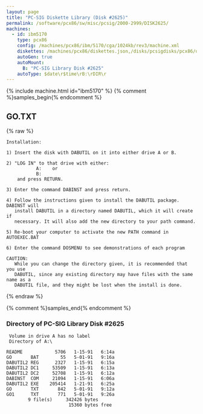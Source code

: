```yaml
---
layout: page
title: "PC-SIG Diskette Library (Disk #2625)"
permalink: /software/pcx86/sw/misc/pcsig/2000-2999/DISK2625/
machines:
  - id: ibm5170
    type: pcx86
    config: /machines/pcx86/ibm/5170/cga/1024kb/rev3/machine.xml
    diskettes: /machines/pcx86/diskettes.json,/disks/pcsigdisks/pcx86/diskettes.json
    autoGen: true
    autoMount:
      B: "PC-SIG Library Disk #2625"
    autoType: $date\r$time\rB:\rDIR\r
---
```


{% include machine.html id="ibm5170" %}
{% comment %}samples_begin{% endcomment %}

## GO.TXT

{% raw %}
```
Installation:

1) Insert the disk with DABUTIL on it into either drive A or B.

2) "LOG IN" to that drive with either:
           A:    or
           B:
    and press RETURN.

3) Enter the command DABINST and press return.

4) Follow the instructions given to install the DABUTIL package. DABINST will
   install DABUTIL in a directory named DABUTIL, which it will create if
   necessary. It will also add the new directory to your path command.

5) Re-boot your computer to activate the new PATH command in AUTOEXEC.BAT

6) Enter the command DOSMENU to see demonstrations of each program

CAUTION:
   While you can change the directory given, it is recommended that you use
   DABUTIL, since any existing directory may have files with the same name as a
   DABUTIL file, and they might be lost when the install is done.
```
{% endraw %}

{% comment %}samples_end{% endcomment %}

### Directory of PC-SIG Library Disk #2625

     Volume in drive A has no label
     Directory of A:\

    README            5706   1-15-91   6:14a
    GO       BAT        55   5-01-91   9:16a
    DABUTIL2 REG      2327   1-15-91   6:15a
    DABUTIL2 DC1     53509   1-15-91   6:13a
    DABUTIL2 DC2     52708   1-15-91   6:12a
    DABINST  COM     21094   1-15-91   6:06a
    DABUTIL2 EXE    205414   1-21-91   6:25a
    GO       TXT       842   5-01-91   9:12a
    GO1      TXT       771   5-01-91   9:26a
            9 file(s)     342426 bytes
                           15360 bytes free
